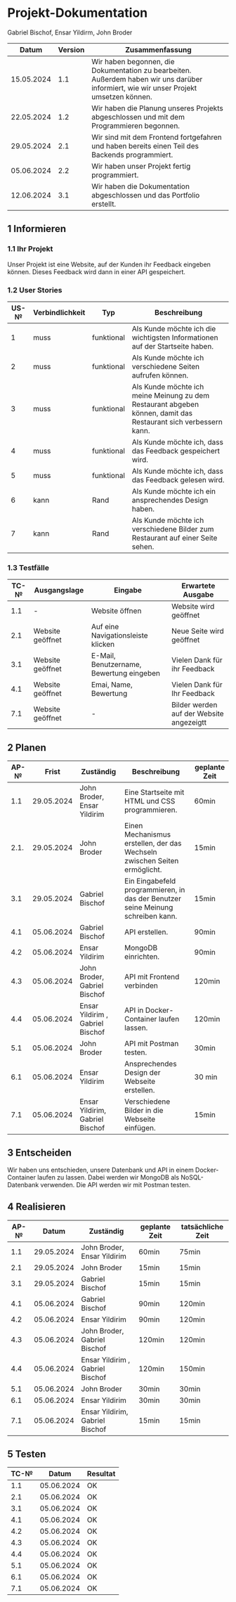 # Projekt-Dokumentation

Gabriel Bischof, Ensar Yildirm, John Broder

| Datum | Version | Zusammenfassung                                              |
| ----- | ------- | ------------------------------------------------------------ |
|15.05.2024       | 1.1   | Wir haben begonnen, die Dokumentation zu bearbeiten. Außerdem haben wir uns darüber informiert, wie wir unser Projekt umsetzen können. |
|22.05.2024       | 1.2    | Wir haben die Planung unseres Projekts abgeschlossen und mit dem Programmieren begonnen.|
|29.05.2024       | 2.1   |  Wir sind mit dem Frontend fortgefahren und haben bereits einen Teil des Backends programmiert.|
|05.06.2024       | 2.2   | Wir haben unser Projekt fertig programmiert.|
|12.06.2024       | 3.1   |Wir haben die Dokumentation abgeschlossen und das Portfolio erstellt.|


## 1 Informieren

### 1.1 Ihr Projekt

Unser Projekt ist eine Website, auf der Kunden ihr Feedback eingeben können. Dieses Feedback wird dann in einer API gespeichert.
### 1.2 User Stories

| US-№ | Verbindlichkeit | Typ  | Beschreibung                       |
| ---- | --------------- | ---- | ---------------------------------- |
|1| muss | funktional |Als Kunde möchte ich die wichtigsten Informationen auf der Startseite haben.|
|2| muss | funktional|Als Kunde möchte ich verschiedene Seiten aufrufen können.|
|3| muss | funktional | Als Kunde möchte ich meine Meinung zu dem Restaurant abgeben können, damit das Restaurant sich verbessern kann.
|4| muss | funktional | Als Kunde möchte ich, dass das Feedback gespeichert wird.|
|5| muss | funktional | 	Als Kunde möchte ich, dass das Feedback gelesen wird.|
|6| kann | Rand|Als Kunde möchte ich ein ansprechendes Design haben. |
|7| kann | Rand|	Als Kunde möchte ich verschiedene Bilder zum Restaurant auf einer Seite sehen.|

 
### 1.3 Testfälle

| TC-№ | Ausgangslage | Eingabe | Erwartete Ausgabe |
| ---- | ------------ | ------- | ----------------- |
|1.1|  -                | Website öffnen| Website wird geöffnet|
|2.1| Website geöffnet |Auf eine Navigationsleiste klicken	|Neue Seite wird geöffnet|
|3.1| Website geöffnet | E-Mail, Benutzername, Bewertung eingeben     | Vielen Dank für ihr Feedback|
|4.1| Website geöffnet  | Emai, Name, Bewertung                | Vielen Dank für Ihr Feedback|
|7.1| Website geöffnet| -                                    | Bilder werden auf der Website angezeigtt|
## 2 Planen

| AP-№ | Frist | Zuständig | Beschreibung | geplante Zeit |
| ---- | ----- | --------- | ------------ | ------------- |
|1.1|29.05.2024 |John Broder, Ensar Yildirim |Eine Startseite mit HTML und CSS programmieren. |60min|
|2.1.| 29.05.2024| John Broder| Einen Mechanismus erstellen, der das Wechseln zwischen Seiten ermöglicht.|15min|
|3.1| 29.05.2024| Gabriel Bischof| Ein Eingabefeld programmieren, in das der Benutzer seine Meinung schreiben kann.|15min|
|4.1|05.06.2024|Gabriel Bischof                  |API erstellen.                         |90min|
|4.2|05.06.2024|Ensar Yildirim                   |MongoDB einrichten.                     |90min|
|4.3|05.06.2024|John Broder, Gabriel Bischof     |API mit Frontend verbinden             |120min|
|4.4|05.06.2024| Ensar Yildirim , Gabriel Bischof|API in Docker-Container laufen lassen.    |120min|
|5.1|05.06.2024|John Broder                      |API mit Postman testen.              |30min|
|6.1|05.06.2024| Ensar Yildirim                  | Ansprechendes Design der Webseite erstellen.|30 min|
|7.1|05.06.2024|Ensar Yildirim, Gabriel Bischof  |Verschiedene Bilder in die Webseite einfügen.|15min|

## 3 Entscheiden
Wir haben uns entschieden, unsere Datenbank und API in einem Docker-Container laufen zu lassen. Dabei werden wir MongoDB als NoSQL-Datenbank verwenden.
Die API werden wir mit Postman testen.



## 4 Realisieren

| AP-№ | Datum | Zuständig | geplante Zeit | tatsächliche Zeit |
| ---- | ----- | --------- | ------------- | ----------------- |
|1.1|29.05.2024 |John Broder, Ensar Yildirim     |60min  |75min |
|2.1| 29.05.2024|John Broder| 15min| 15min|
|3.1| 29.05.2024| Gabriel Bischof| 15min|15min|
|4.1|05.06.2024|Gabriel Bischof                  |90min  |120min|
|4.2|05.06.2024|Ensar Yildirim                   |90min  |120min|
|4.3|05.06.2024|John Broder, Gabriel Bischof     |120min |120min|
|4.4|05.06.2024| Ensar Yildirim , Gabriel Bischof|120min |150min|
|5.1|05.06.2024|John Broder                      |30min  |30min |
|6.1|05.06.2024| Ensar Yildirim                   |30min |30min|
|7.1|05.06.2024|Ensar Yildirim, Gabriel Bischof  |15min  |15min |                  


## 5 Testen


| TC-№ | Datum | Resultat |
| ---- | ----- | -------- | 
|1.1| 05.06.2024| OK|
|2.1| 05.06.2024| OK|
|3.1| 05.06.2024| OK|
|4.1| 05.06.2024| OK|
|4.2| 05.06.2024| OK|
|4.3| 05.06.2024| OK|
|4.4| 05.06.2024| OK|
|5.1| 05.06.2024| OK|
|6.1| 05.06.2024| OK|
|7.1| 05.06.2024| OK|

